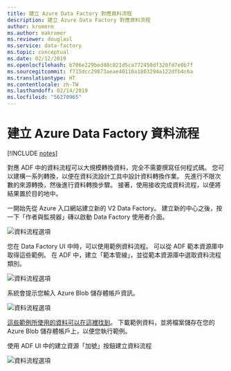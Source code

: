 ```yaml
---
title: 建立 Azure Data Factory 對應資料流程
description: 建立 Azure Data Factory 對應資料流程
author: kromerm
ms.author: makromer
ms.reviewer: douglasl
ms.service: data-factory
ms.topic: conceptual
ms.date: 02/12/2019
ms.openlocfilehash: b706e229bed48c821d5ca772450df320fd7e0b7f
ms.sourcegitcommit: f715dcc29873aeae40110a1803294a122dfb4c6a
ms.translationtype: HT
ms.contentlocale: zh-TW
ms.lasthandoff: 02/14/2019
ms.locfileid: "56270965"
---
```

# <a name="create-azure-data-factory-data-flow"></a>建立 Azure Data Factory 資料流程

[!INCLUDE [notes](../../includes/data-factory-data-flow-preview.md)]

對應 ADF 中的資料流程可以大規模轉換資料，完全不需要撰寫任何程式碼。 您可以建構一系列轉換，以便在資料流設計工具中設計資料轉換作業。 先進行不限次數的來源轉換，然後進行資料轉換步驟。 接著，使用接收完成資料流程，以便將結果置於目的地中。

一開始先從 Azure 入口網站建立新的 V2 Data Factory。 建立新的中心之後，按一下「作者與監視器」磚以啟動 Data Factory 使用者介面。

![資料流程選項](media/data-flow/v2dataflowportal.png "資料流程建立")

您在 Data Factory UI 中時，可以使用範例資料流程。 可以從 ADF 範本資源庫中取得這些範例。 在 ADF 中，建立「範本管線」，並從範本資源庫中選取資料流程類別。

![資料流程選項](media/data-flow/template.png "資料流程建立")

系統會提示您輸入 Azure Blob 儲存體帳戶資訊。

![資料流程選項](media/data-flow/template2.png "資料流程建立 2")

[這些範例所使用的資料可以在這裡找到](https://github.com/kromerm/adfdataflowdocs/tree/master/sampledata)。 下載範例資料，並將檔案儲存在您的 Azure Blob 儲存體帳戶上，以便您執行範例。

使用 ADF UI 中的建立資源「加號」按鈕建立資料流程

![資料流程選項](media/data-flow/newresource.png "新資源")

